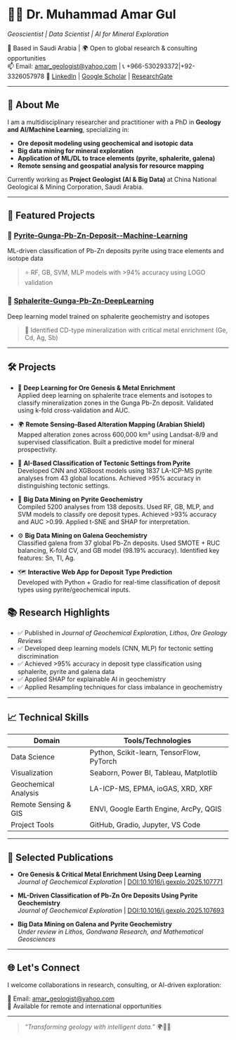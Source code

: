 # 👨‍🔬 Dr. Muhammad Amar Gul  
*Geoscientist | Data Scientist | AI for Mineral Exploration*

📍 Based in Saudi Arabia | 🌍 Open to global research & consulting opportunities  
📫 Email: amar_geologist@yahoo.com | 📞 +966-530293372|+92-3326057978
🔗 [LinkedIn](https://www.linkedin.com/in/muhammad-amar-gul-phd-65397151) | [Google Scholar](https://scholar.google.com/citations?user=EDfhb1gAAAAJ&hl=en) | [ResearchGate](https://www.researchgate.net/profile/Muhammad-Amar-Gul)  

---

## 🧠 About Me

I am a multidisciplinary researcher and practitioner with a PhD in **Geology and AI/Machine Learning**, specializing in:

- **Ore deposit modeling using geochemical and isotopic data**
- **Big data mining for mineral exploration**
- **Application of ML/DL to trace elements (pyrite, sphalerite, galena)**
- **Remote sensing and geospatial analysis for resource mapping**

Currently working as **Project Geologist (AI & Big Data)** at China National Geological & Mining Corporation, Saudi Arabia.

---

## 🚀 Featured Projects

### 🔹 [Pyrite-Gunga-Pb-Zn-Deposit--Machine-Learning](https://github.com/Dr-Amar/Pyrite-Gunga-Pb-Zn-Deposit--Machine-Learning)
ML-driven classification of Pb-Zn deposits  pyrite using trace elements and isotope data  
> ⭐ RF, GB, SVM, MLP models with >94% accuracy using LOGO validation

### 🔹 [Sphalerite-Gunga-Pb-Zn-DeepLearning](https://github.com/Dr-Amar/Sphalerite-Gunga-Pb-Zn-DeepLearning)
Deep learning model trained on sphalerite geochemistry and isotopes  
> 🤖 Identified CD-type mineralization with critical metal enrichment (Ge, Cd, Ag, Sb)

---
## 🛠 Projects

- 🧪 **Deep Learning for Ore Genesis & Metal Enrichment**  
  Applied deep learning on sphalerite trace elements and isotopes to classify mineralization zones in the Gunga Pb-Zn deposit. Validated using k-fold cross-validation and AUC.

- 🌍 **Remote Sensing–Based Alteration Mapping (Arabian Shield)**  
  Mapped alteration zones across 600,000 km² using Landsat-8/9 and supervised classification. Built a predictive model for mineral prospectivity.

- 🔬 **AI-Based Classification of Tectonic Settings from Pyrite**  
  Developed CNN and XGBoost models using 1837 LA-ICP-MS pyrite analyses from 43 global locations. Achieved >95% accuracy in distinguishing tectonic settings.

- 🧠 **Big Data Mining on Pyrite Geochemistry**  
  Compiled 5200 analyses from 138 deposits. Used RF, GB, MLP, and SVM models to classify ore deposit types. Achieved >93% accuracy and AUC >0.99. Applied t-SNE and SHAP for interpretation.

- ⚙️ **Big Data Mining on Galena Geochemistry**  
  Classified galena from 37 global Pb-Zn deposits. Used SMOTE + RUC balancing, K-fold CV, and GB model (98.19% accuracy). Identified key features: Sn, Tl, Ag.

- 🗺️ **Interactive Web App for Deposit Type Prediction**  
  Developed with Python + Gradio for real-time classification of deposit types using pyrite/geochemical inputs.

## 📚 Research Highlights

- ✅ Published in *Journal of Geochemical Exploration*, *Lithos*, *Ore Geology Reviews*
- ✅ Developed deep learning models (CNN, MLP) for tectonic setting discrimination
- ✅ Achieved >95% accuracy in deposit type classification using sphalerite, pyrite and galena data
- ✅ Applied SHAP for explainable AI in geochemistry
- ✅ Applied Resampling techniques for class imbalance in geochemistry

---

## 📈 Technical Skills

| Domain                | Tools/Technologies                          |
|-----------------------|---------------------------------------------|
| Data Science          | Python, Scikit-learn, TensorFlow, PyTorch   |
| Visualization         | Seaborn, Power BI, Tableau, Matplotlib      |
| Geochemical Analysis  | LA-ICP-MS, EPMA, ioGAS, XRD, XRF            |
| Remote Sensing & GIS  | ENVI, Google Earth Engine, ArcPy, QGIS      |
| Project Tools         | GitHub, Gradio, Jupyter, VS Code            |

---

## 🧪 Selected Publications

- **Ore Genesis & Critical Metal Enrichment Using Deep Learning**  
  *Journal of Geochemical Exploration* | [DOI:10.1016/j.gexplo.2025.107771](https://doi.org/10.1016/j.gexplo.2025.107771)

- **ML-Driven Classification of Pb-Zn Ore Deposits Using Pyrite Geochemistry**  
  *Journal of Geochemical Exploration* | [DOI:10.1016/j.gexplo.2025.107693](https://doi.org/10.1016/j.gexplo.2025.107693)

- **Big Data Mining on Galena and Pyrite Geochemistry**  
  *Under review in Lithos, Gondwana Research, and Mathematical Geosciences*

---

## 🌐 Let's Connect

I welcome collaborations in research, consulting, or AI-driven exploration:

📧 Email: amar_geologist@yahoo.com  
📍 Available for remote and international opportunities

---

> *“Transforming geology with intelligent data.”* 🌍🔬🧠
